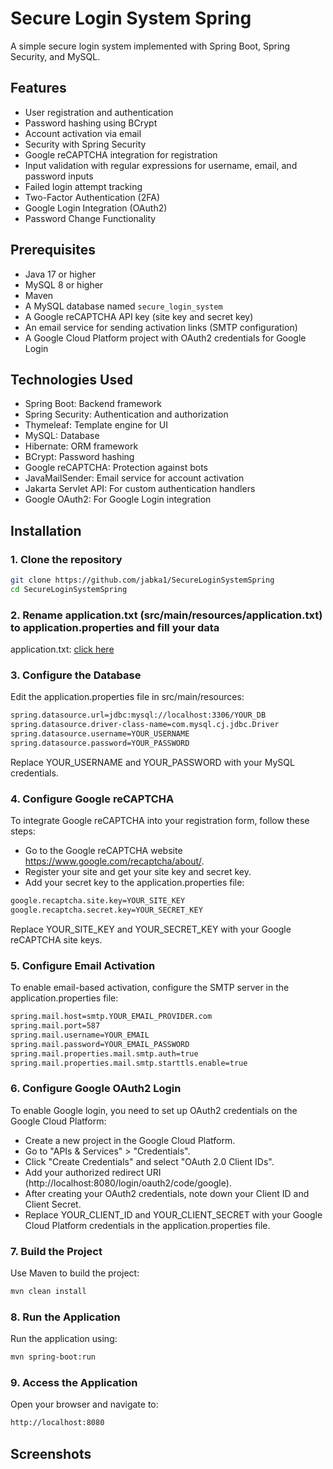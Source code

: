 # Secure Login System Spring

A simple secure login system implemented with Spring Boot, Spring Security, and MySQL.

## Features
- User registration and authentication
- Password hashing using BCrypt
- Account activation via email
- Security with Spring Security
- Google reCAPTCHA integration for registration
- Input validation with regular expressions for username, email, and password inputs
- Failed login attempt tracking
- Two-Factor Authentication (2FA)
- Google Login Integration (OAuth2)
- Password Change Functionality

## Prerequisites
- Java 17 or higher
- MySQL 8 or higher
- Maven
- A MySQL database named `secure_login_system`
- A Google reCAPTCHA API key (site key and secret key)
- An email service for sending activation links (SMTP configuration)
- A Google Cloud Platform project with OAuth2 credentials for Google Login

## Technologies Used
- Spring Boot: Backend framework
- Spring Security: Authentication and authorization
- Thymeleaf: Template engine for UI
- MySQL: Database
- Hibernate: ORM framework
- BCrypt: Password hashing
- Google reCAPTCHA: Protection against bots
- JavaMailSender: Email service for account activation
- Jakarta Servlet API: For custom authentication handlers
- Google OAuth2: For Google Login integration

## Installation

### 1. Clone the repository
```bash
git clone https://github.com/jabka1/SecureLoginSystemSpring
cd SecureLoginSystemSpring
```

### 2. Rename application.txt (src/main/resources/application.txt) to application.properties and fill your data
application.txt: [click here](src/main/resources/application.txt)

### 3. Configure the Database
Edit the application.properties file in src/main/resources:
```bash
spring.datasource.url=jdbc:mysql://localhost:3306/YOUR_DB
spring.datasource.driver-class-name=com.mysql.cj.jdbc.Driver
spring.datasource.username=YOUR_USERNAME
spring.datasource.password=YOUR_PASSWORD
```
Replace YOUR_USERNAME and YOUR_PASSWORD with your MySQL credentials.

### 4. Configure Google reCAPTCHA
To integrate Google reCAPTCHA into your registration form, follow these steps:
- Go to the Google reCAPTCHA website https://www.google.com/recaptcha/about/.
- Register your site and get your site key and secret key.
- Add your secret key to the application.properties file:
```bash
google.recaptcha.site.key=YOUR_SITE_KEY
google.recaptcha.secret.key=YOUR_SECRET_KEY
```
Replace YOUR_SITE_KEY and YOUR_SECRET_KEY with your Google reCAPTCHA site keys.

### 5. Configure Email Activation
To enable email-based activation, configure the SMTP server in the application.properties file:
```bash
spring.mail.host=smtp.YOUR_EMAIL_PROVIDER.com
spring.mail.port=587
spring.mail.username=YOUR_EMAIL
spring.mail.password=YOUR_EMAIL_PASSWORD
spring.mail.properties.mail.smtp.auth=true
spring.mail.properties.mail.smtp.starttls.enable=true
```

### 6. Configure Google OAuth2 Login
To enable Google login, you need to set up OAuth2 credentials on the Google Cloud Platform:

- Create a new project in the Google Cloud Platform.
- Go to "APIs & Services" > "Credentials".
- Click "Create Credentials" and select "OAuth 2.0 Client IDs".
- Add your authorized redirect URI (http://localhost:8080/login/oauth2/code/google).
- After creating your OAuth2 credentials, note down your Client ID and Client Secret.
- Replace YOUR_CLIENT_ID and YOUR_CLIENT_SECRET with your Google Cloud Platform credentials in the application.properties file.

### 7. Build the Project
Use Maven to build the project:
```bash
mvn clean install
```

### 8. Run the Application
Run the application using:
```bash
mvn spring-boot:run
```

### 9. Access the Application
Open your browser and navigate to:
```bash
http://localhost:8080
```

## Screenshots
